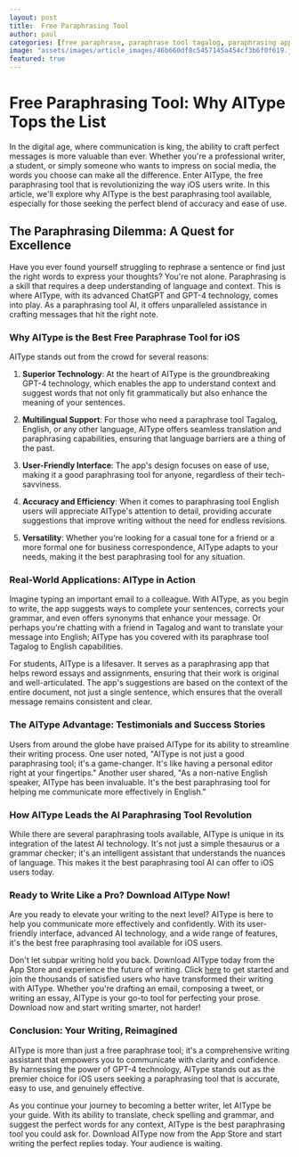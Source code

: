 ```yaml
---
layout: post
title:  Free Paraphrasing Tool
author: paul
categories: [free paraphrase, paraphrase tool tagalog, paraphrasing app, paraphrasing tool english, best paraphrasing tool, good paraphrasing tool, paraphrasing tool ai]
image: "assets/images/article_images/46b660df8c5457145a454cf3b6f0f619.jpg"
featured: true
---
```


# Free Paraphrasing Tool: Why AIType Tops the List

In the digital age, where communication is king, the ability to craft perfect messages is more valuable than ever. Whether you're a professional writer, a student, or simply someone who wants to impress on social media, the words you choose can make all the difference. Enter AIType, the free paraphrasing tool that is revolutionizing the way iOS users write. In this article, we'll explore why AIType is the best paraphrasing tool available, especially for those seeking the perfect blend of accuracy and ease of use.

## The Paraphrasing Dilemma: A Quest for Excellence

Have you ever found yourself struggling to rephrase a sentence or find just the right words to express your thoughts? You're not alone. Paraphrasing is a skill that requires a deep understanding of language and context. This is where AIType, with its advanced ChatGPT and GPT-4 technology, comes into play. As a paraphrasing tool AI, it offers unparalleled assistance in crafting messages that hit the right note.

### Why AIType is the Best Free Paraphrase Tool for iOS

AIType stands out from the crowd for several reasons:

1. **Superior Technology**: At the heart of AIType is the groundbreaking GPT-4 technology, which enables the app to understand context and suggest words that not only fit grammatically but also enhance the meaning of your sentences.

2. **Multilingual Support**: For those who need a paraphrase tool Tagalog, English, or any other language, AIType offers seamless translation and paraphrasing capabilities, ensuring that language barriers are a thing of the past.

3. **User-Friendly Interface**: The app's design focuses on ease of use, making it a good paraphrasing tool for anyone, regardless of their tech-savviness.

4. **Accuracy and Efficiency**: When it comes to paraphrasing tool English users will appreciate AIType's attention to detail, providing accurate suggestions that improve writing without the need for endless revisions.

5. **Versatility**: Whether you're looking for a casual tone for a friend or a more formal one for business correspondence, AIType adapts to your needs, making it the best paraphrasing tool for any situation.

### Real-World Applications: AIType in Action

Imagine typing an important email to a colleague. With AIType, as you begin to write, the app suggests ways to complete your sentences, corrects your grammar, and even offers synonyms that enhance your message. Or perhaps you're chatting with a friend in Tagalog and want to translate your message into English; AIType has you covered with its paraphrase tool Tagalog to English capabilities.

For students, AIType is a lifesaver. It serves as a paraphrasing app that helps reword essays and assignments, ensuring that their work is original and well-articulated. The app's suggestions are based on the context of the entire document, not just a single sentence, which ensures that the overall message remains consistent and clear.

### The AIType Advantage: Testimonials and Success Stories

Users from around the globe have praised AIType for its ability to streamline their writing process. One user noted, "AIType is not just a good paraphrasing tool; it's a game-changer. It's like having a personal editor right at your fingertips." Another user shared, "As a non-native English speaker, AIType has been invaluable. It's the best paraphrasing tool for helping me communicate more effectively in English."

### How AIType Leads the AI Paraphrasing Tool Revolution

While there are several paraphrasing tools available, AIType is unique in its integration of the latest AI technology. It's not just a simple thesaurus or a grammar checker; it's an intelligent assistant that understands the nuances of language. This makes it the best paraphrasing tool AI can offer to iOS users today.

### Ready to Write Like a Pro? Download AIType Now!

Are you ready to elevate your writing to the next level? AIType is here to help you communicate more effectively and confidently. With its user-friendly interface, advanced AI technology, and a wide range of features, it's the best free paraphrasing tool available for iOS users.

Don't let subpar writing hold you back. Download AIType today from the App Store and experience the future of writing. Click [here](https://apps.apple.com/us/app/aitype-grammar-check-keyboard/id6469163944) to get started and join the thousands of satisfied users who have transformed their writing with AIType. Whether you're drafting an email, composing a tweet, or writing an essay, AIType is your go-to tool for perfecting your prose. Download now and start writing smarter, not harder!

### Conclusion: Your Writing, Reimagined

AIType is more than just a free paraphrase tool; it's a comprehensive writing assistant that empowers you to communicate with clarity and confidence. By harnessing the power of GPT-4 technology, AIType stands out as the premier choice for iOS users seeking a paraphrasing tool that is accurate, easy to use, and genuinely effective.

As you continue your journey to becoming a better writer, let AIType be your guide. With its ability to translate, check spelling and grammar, and suggest the perfect words for any context, AIType is the best paraphrasing tool you could ask for. Download AIType now from the App Store and start writing the perfect replies today. Your audience is waiting.